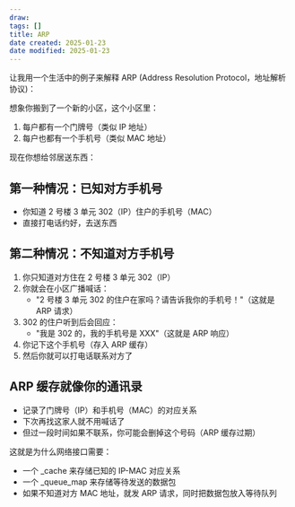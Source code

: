 ```yaml
---
draw:
tags: []
title: ARP
date created: 2025-01-23
date modified: 2025-01-23
---
```


让我用一个生活中的例子来解释 ARP (Address Resolution Protocol，地址解析协议)：

想象你搬到了一个新的小区，这个小区里：

1. 每户都有一个门牌号（类似 IP 地址）
2. 每户也都有一个手机号（类似 MAC 地址）

现在你想给邻居送东西：

## 第一种情况：已知对方手机号

- 你知道 2 号楼 3 单元 302（IP）住户的手机号（MAC）
- 直接打电话约好，去送东西

## 第二种情况：不知道对方手机号

1. 你只知道对方住在 2 号楼 3 单元 302（IP）
2. 你就会在小区广播喊话：
   - "2 号楼 3 单元 302 的住户在家吗？请告诉我你的手机号！"（这就是 ARP 请求）
3. 302 的住户听到后会回应：
   - "我是 302 的，我的手机号是 XXX"（这就是 ARP 响应）
4. 你记下这个手机号（存入 ARP 缓存）
5. 然后你就可以打电话联系对方了

## ARP 缓存就像你的通讯录

- 记录了门牌号（IP）和手机号（MAC）的对应关系
- 下次再找这家人就不用喊话了
- 但过一段时间如果不联系，你可能会删掉这个号码（ARP 缓存过期）

这就是为什么网络接口需要：

- 一个 _cache 来存储已知的 IP-MAC 对应关系
- 一个 _queue_map 来存储等待发送的数据包
- 如果不知道对方 MAC 地址，就发 ARP 请求，同时把数据包放入等待队列
